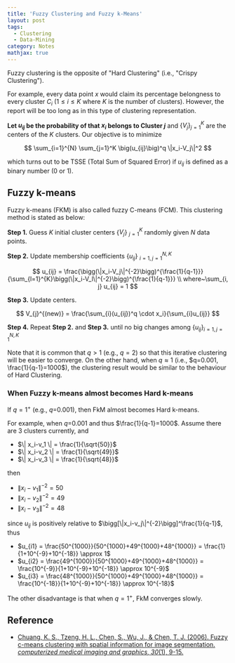 ```yaml
---
title: 'Fuzzy Clustering and Fuzzy k-Means'
layout: post
tags:
  - Clustering
  - Data-Mining
category: Notes
mathjax: true
---
```


Fuzzy clustering is the opposite of "Hard Clustering" (i.e., "Crispy Clustering").

For example, every data point $x$ would claim its percentage belongness to every cluster $C_i$ ($1 \leq i \leq K$ where $K$ is the number of clusters).   However, the report will be too long as in this type of clustering representation.

<!--more-->

**Let $u_{ij}$ be the probability of that $x_i$ belongs to Cluster $j$** and $\{V_j\}_{j=1}^K$ are the centers of the $K$ clusters.   Our objective is to minimize

$$
\sum_{i=1}^{N} \sum_{j=1}^K \big(u_{ij}\big)^q \|x_i-V_j\|^2
$$

which turns out to be TSSE (Total Sum of Squared Error) if $u_{ij}$ is defined as a binary number (0 or 1).

## Fuzzy k-means

Fuzzy k-means (FKM) is also called fuzzy C-means (FCM). This clustering method is stated as below:

**Step 1.** Guess $K$ initial cluster centers {$V_j$} $_{j=1}^K$ randomly given $N$ data points.

**Step 2.** Update membership coefficients {$u_{ij}$} $_{i=1,j=1}^{N, K}$

$$
u_{ij} = \frac{\bigg(\|x_i-V_j\|^{-2}\bigg)^{\frac{1}{q-1}}}{\sum_{l=1}^{K}\bigg(\|x_i-V_l\|^{-2}\bigg)^{\frac{1}{q-1}}}
\\
where~\sum_{i, j} u_{ij} = 1
$$

**Step 3.** Update centers.

$$
V_{j}^{(new)} = \frac{\sum_{i}(u_{ij})^q \cdot x_i}{\sum_{i}u_{ij}}
$$

**Step 4.** Repeat **Step 2.** and **Step 3.** until no big changes among $\{u_{ij}\}_{i=1,j=1}^{N, K}$


Note that it is common that $q>1$ (e.g., $q=2$) so that this iterative clustering will be easier to converge.   On the other hand, when $q \approx 1$ (i.e., $q=0.001, \frac{1}{q-1}=1000$), the clustering result would be similar to the behaviour of Hard Clustering.

### When Fuzzy k-means almost becomes Hard k-means


If $q=1^+$ (e.g., $q$=0.001), then FkM almost becomes Hard k-means.

For example, when $q$=0.001 and thus $\frac{1}{q-1}=1000$.   Assume there are 3 clusters currently, and 

- $\| x_i-v_1 \| = \frac{1}{\sqrt{50}}$
- $\| x_i-v_2 \| = \frac{1}{\sqrt{49}}$
- $\| x_i-v_3 \| = \frac{1}{\sqrt{48}}$


then

- $\| x_i-v_1 \|^{-2} = 50$
- $\| x_i-v_2 \|^{-2} = 49$
- $\| x_i-v_3 \|^{-2} = 48$

since $u_{ij}$ is positively relative to $\bigg[\|x_i-v_j\|^{-2}\bigg]^\frac{1}{q-1}$, thus

- $u_{i1} = \frac{50^{1000}}{50^{1000}+49^{1000}+48^{1000}} = \frac{1}{1+10^{-9}+10^{-18}} \approx 1$
- $u_{i2} = \frac{49^{1000}}{50^{1000}+49^{1000}+48^{1000}} = \frac{10^{-9}}{1+10^{-9}+10^{-18}} \approx 10^{-9}$
- $u_{i3} = \frac{48^{1000}}{50^{1000}+49^{1000}+48^{1000}} = \frac{10^{-18}}{1+10^{-9}+10^{-18}} \approx 10^{-18}$

The other disadvantage is that when $q=1^+$, FkM converges slowly.

## Reference

- [Chuang, K. S., Tzeng, H. L., Chen, S., Wu, J., & Chen, T. J. (2006). Fuzzy c-means clustering with spatial information for image segmentation. _computerized medical imaging and graphics_, _30_(1), 9-15.](https://www.sciencedirect.com/science/article/pii/S0895611105000923)
